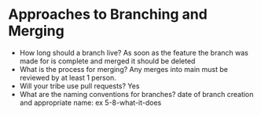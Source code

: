 # Approaches to Branching and Merging

- How long should a branch live?
  As soon as the feature the branch was made for is complete and merged it should be deleted
- What is the process for merging?
  Any merges into main must be reviewed by at least 1 person. 
- Will your tribe use pull requests?
  Yes
- What are the naming conventions for branches?
  date of branch creation and appropriate name: ex 5-8-what-it-does
